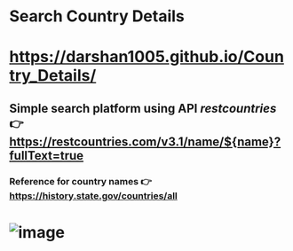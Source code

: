 # Search Country Details
# https://darshan1005.github.io/Country_Details/
## Simple search platform using API *restcountries* 👉 https://restcountries.com/v3.1/name/${name}?fullText=true
### Reference for country names 👉 https://history.state.gov/countries/all
# ![image](https://github.com/darshan1005/Country_Details/assets/114302987/2054fdde-a352-447a-b72b-30b150f0f23f)
